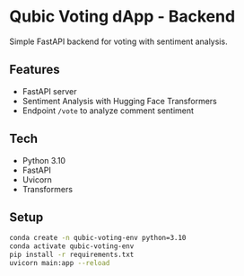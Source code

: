# Qubic Voting dApp - Backend

Simple FastAPI backend for voting with sentiment analysis.

## Features

- FastAPI server
- Sentiment Analysis with Hugging Face Transformers
- Endpoint `/vote` to analyze comment sentiment

## Tech

- Python 3.10
- FastAPI
- Uvicorn
- Transformers

## Setup

```bash
conda create -n qubic-voting-env python=3.10
conda activate qubic-voting-env
pip install -r requirements.txt
uvicorn main:app --reload
```
